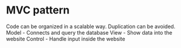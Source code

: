 MVC pattern
=============
Code can be organized in a scalable way. Duplication can be avoided.
Model - Connects and query the database	
View - Show data into the website
Control - Handle input inside the website